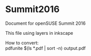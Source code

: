 # Summit2016
Document for openSUSE Summit 2016

This file using layers in inkscape

How to convert:  
pdfunite $(ls *.pdf | sort -n) output.pdf